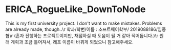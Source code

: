 # ERICA_RogueLike_DownToNode
This is my first university project.
I don't want to make mistakes. Problems are already made, though..\r
학과/학번/이름 : 소프트웨어학부/ 2019088186/임종협\r
(혼자 진행하는 프로젝트이지만, 채점하실  때 도움이 될 거 같아 적어둡니다.)\r
원래 계획과 조금 틀어져서, 레포 이름이 바뀌게 되었으니 참고해주세요.
